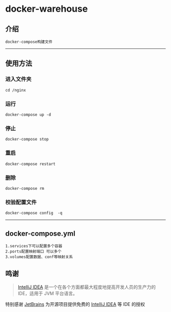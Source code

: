 # docker-warehouse

## 介绍

    docker-compose构建文件

---

## 使用方法

### 进入文件夹

    cd /nginx

### 运行

    docker-compose up -d

### 停止

    docker-compose stop

### 重启

    docker-compose restart

### 删除

    docker-compose rm

### 校验配置文件

    docker-compose config  -q

---

## docker-compose.yml

    1.services下可以配置多个容器
    2.ports配置映射端口 可以多个
    3.volumes配置数据、conf等映射关系


## 鸣谢

> [IntelliJ IDEA](https://zh.wikipedia.org/zh-hans/IntelliJ_IDEA) 是一个在各个方面都最大程度地提高开发人员的生产力的 IDE，适用于 JVM 平台语言。

特别感谢 [JetBrains](https://www.jetbrains.com/?from=docker-warehouse) 为开源项目提供免费的 [IntelliJ IDEA](https://www.jetbrains.com/?from=docker-warehouse) 等 IDE 的授权

